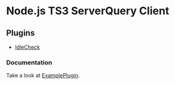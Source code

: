 # Node.js TS3 ServerQuery Client

## Plugins
- [IdleCheck](https://github.com/weedz/node-ts3_idlecheck)

### Documentation
Take a look at [ExamplePlugin](https://github.com/weedz/node-ts3_exampleplugin).
